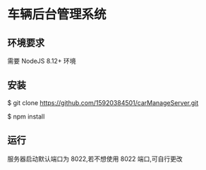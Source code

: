 # 车辆后台管理系统

## 环境要求
需要 NodeJS 8.12+ 环境

## 安装
  $ git clone https://github.com/15920384501/carManageServer.git

  $ npm install

## 运行
服务器启动默认端口为 8022,若不想使用 8022 端口,可自行更改

